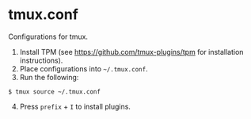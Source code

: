 # tmux.conf
Configurations for tmux.

1. Install TPM (see https://github.com/tmux-plugins/tpm for installation instructions).
2. Place configurations into `~/.tmux.conf`.
3. Run the following:
```
$ tmux source ~/.tmux.conf
```
4. Press `prefix` + `I` to install plugins.
